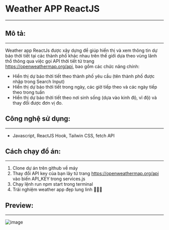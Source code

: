 # Weather APP ReactJS
---

## Mô tả:
---

Weather app ReactJs được xây dựng để giúp hiển thị và xem thông tin dự báo thời tiết tại các thành phố khác nhau trên thế giới dựa theo vùng lãnh thổ thông qua việc gọi API thời tiết từ trang https://openweathermap.org/api, bao gồm các chức năng chính:
- Hiển thị dự báo thời tiết theo thành phố yêu cầu (tên thành phố được nhập trong Search Input)
- Hiển thị dự báo thời tiết trong ngày, các giờ tiếp theo và các ngày tiếp theo trong tuần
- Hiển thị dự báo thời tiết theo nơi sinh sống (dựa vào kinh độ, vĩ độ) và thay đổi được đơn vị đo.

## Công nghệ sử dụng:
---

- Javascript, ReactJS Hook, Tailwin CSS, fetch API

## Cách chạy đồ án:
---

1. Clone dự án trên github về máy
2. Thay đổi API key của bạn lây từ trang https://openweathermap.org/api vào biến API_KEY trong services.js
3. Chạy lệnh run npm start trong terminal
4. Trải nghiệm weather app đẹp lung linh 🤣🤣🤣

## Preview:
---

![image](https://user-images.githubusercontent.com/71802115/181679080-07927af0-9a71-4558-af3c-58e69df7edaf.png)

